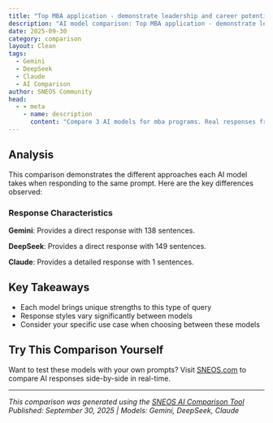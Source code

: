 ```yaml
---
title: "Top MBA application - demonstrate leadership and career potential"
description: "AI model comparison: Top MBA application - demonstrate leadership and career potential..."
date: 2025-09-30
category: comparison
layout: Clean
tags:
  - Gemini
  - DeepSeek
  - Claude
  - AI Comparison
author: SNEOS Community
head:
  - - meta
    - name: description
      content: "Compare 3 AI models for mba programs. Real responses from Gemini, DeepSeek, Claude with detailed analysis."
---
```


<ChatComparison
  title="Top MBA application - demonstrate leadership and career potential"
  prompt="Top MBA application - demonstrate leadership and career potential"
  :responses='{"Gemini": "Okay, let\u0027s break down how to demonstrate leadership and career potential in your MBA application. This is arguably the MOST important aspect of your application, so we\u0027ll be thorough.\n\n**I. Understanding What Admissions Committees Want**\n\nAdmissions committees (AdComs) are looking for candidates who will:\n\n* **Make a positive impact on the program:** This means contributing to class discussions, leading study groups, participating in clubs, and generally enriching the learning environment for others.\n* **Become successful alumni:** They want to see you thrive after graduation, representing the school well and contributing to their reputation and network.\n* **Be future leaders:** They are looking for individuals with the potential to lead teams, organizations, and even industries.\n* **Demonstrate self-awareness:** Understanding your strengths, weaknesses, and motivations is key.\n* **Showcase intellectual curiosity and a desire to learn:** MBA programs are rigorous, and they want students who are eager to engage with the material.\n\n**II. Demonstrating Leadership**\n\nLeadership isn\u0027t just about holding a title. It\u0027s about influencing others and driving positive outcomes. Here\u0027s how to showcase it:\n\n* **Quantify Your Impact:** Whenever possible, use numbers to illustrate the results of your leadership. Instead of saying \u0022I improved team morale,\u0022 say \u0022I implemented a team-building program that increased employee satisfaction scores by 15%.\u0022\n* **Highlight Different Leadership Styles:** Don\u0027t just focus on one type of leadership. Show that you can be:\n * **Directive:** Taking charge in a crisis.\n * **Collaborative:** Working with a team to achieve a common goal.\n * **Servant Leader:** Empowering others and supporting their growth.\n * **Transformational:** Inspiring others to achieve a shared vision.\n* **Focus on the \u0022How\u0022:** Explain *how* you achieved your results. What specific actions did you take? What challenges did you overcome? What skills did you use?\n* **Use the STAR Method (or similar):** This is a classic framework for structuring your stories:\n * **Situation:** Briefly describe the context.\n * **Task:** Explain what needed to be done.\n * **Action:** Detail the steps you took to address the situation. *This is the most important part.*\n * **Result:** Describe the outcome of your actions and what you learned.\n* **Examples of Leadership Experiences:**\n * **Leading a team:** Project management, managing direct reports, mentoring junior colleagues.\n * **Initiating a new project or program:** Identifying a need, developing a plan, securing resources, and executing the plan.\n * **Turning around a failing project or team:** Diagnosing the problems, implementing solutions, and motivating the team.\n * **Driving innovation or change:** Identifying opportunities for improvement, developing new ideas, and persuading others to adopt them.\n * **Resolving conflicts:** Mediating disputes, finding common ground, and building consensus.\n * **Volunteering or community involvement:** Leading a fundraising campaign, organizing a community event, or serving on a board.\n * **Taking initiative:** Identifying a problem and taking action to solve it, even if it\u0027s outside your job description.\n * **Leading without authority:** Influencing colleagues or stakeholders without having formal power over them.\n* **Address Failures and Lessons Learned:** Don\u0027t be afraid to discuss situations where you didn\u0027t succeed. Explain what you learned from the experience and how it made you a better leader. This shows maturity and self-awareness.\n\n**III. Demonstrating Career Potential**\n\nAdComs want to see that you have a clear vision for your future and that an MBA will help you achieve your goals.\n\n* **Articulate Your Short-Term and Long-Term Goals:** Be specific and realistic. What do you want to do immediately after graduation? What are your aspirations for the next 5-10 years? How does an MBA fit into your overall career trajectory?\n* **Connect Your Past Experiences to Your Future Goals:** Show how your previous experiences have prepared you for your desired career path. Highlight the skills and knowledge you\u0027ve gained that will be valuable in your future role.\n* **Research Your Target Industries and Companies:** Demonstrate that you understand the challenges and opportunities in your chosen field. Show that you\u0027ve done your homework and that you\u0027re serious about pursuing your goals. Mention specific companies or roles that interest you.\n* **Explain Why an MBA is Necessary:** Why can\u0027t you achieve your goals without an MBA? What specific skills and knowledge will you gain from the program that will help you succeed?\n* **Highlight Your Unique Skills and Experiences:** What makes you stand out from other applicants? What unique perspectives or experiences do you bring to the table? This is your chance to differentiate yourself.\n* **Showcase Your Professional Development:** Have you taken courses, attended conferences, or earned certifications to enhance your skills and knowledge? This demonstrates a commitment to continuous learning.\n* **Quantify Your Achievements:** Just like with leadership, use numbers to demonstrate the impact you\u0027ve had in your previous roles. For example, \u0022Increased sales by 20%,\u0022 or \u0022Reduced costs by 10%.\u0022\n* **Address Any Weaknesses or Gaps in Your Resume:** Be honest about any weaknesses or gaps in your resume. Explain why they exist and what you\u0027re doing to address them. This shows self-awareness and a commitment to improvement.\n* **Show a Growth Mindset:** Highlight your willingness to learn, adapt, and embrace new challenges. This is essential for success in a rapidly changing business environment.\n* **Examples of Career Potential Demonstrations:**\n * **Clearly defined career goals:** \u0022After my MBA, I aim to transition into a product management role at a tech company like Google or Amazon, focusing on AI-driven applications in the healthcare sector. Long-term, I aspire to lead product development for a startup disrupting the personalized medicine landscape.\u0022\n * **Skills gap analysis and MBA solution:** \u0022While I have a strong engineering background, I lack the financial acumen and strategic thinking necessary to lead a product team. The MBA program\u0027s finance and strategy courses, along with case study analyses, will equip me with the necessary tools to excel in this role.\u0022\n * **Proactive professional development:** \u0022I recognized the need to enhance my data analytics skills and completed a Data Science certification on Coursera to better understand how data can drive product decisions. This initiative has helped me identify key areas for improvement in our current product strategy.\u0022\n\n**IV. Key Application Components to Focus On**\n\n* **Essays:** This is your primary opportunity to tell your story and demonstrate your leadership and career potential. Carefully craft each essay to address the specific prompt and highlight your most relevant experiences. Use the STAR method extensively.\n* **Resume:** Your resume should be a concise and compelling summary of your achievements. Use action verbs to describe your responsibilities and quantify your impact whenever possible. Tailor your resume to highlight the skills and experiences that are most relevant to your target MBA program.\n* **Letters of Recommendation:** Choose recommenders who know you well and can speak to your leadership potential and career aspirations. Provide them with specific examples of your accomplishments and give them guidance on what to emphasize in their letters. Ideally, they should address specific leadership qualities and your potential for success.\n* **Interviews:** This is your chance to connect with the admissions committee on a personal level. Be prepared to discuss your experiences, goals, and motivations. Practice your answers to common interview questions and be ready to ask thoughtful questions about the program.\n\n**V. Common Mistakes to Avoid**\n\n* **Generic Statements:** Avoid vague statements about leadership or career potential. Be specific and provide concrete examples.\n* **Exaggerating or Fabricating Experiences:** Honesty is crucial. Don\u0027t exaggerate your accomplishments or fabricate experiences.\n* **Lack of Self-Awareness:** Be honest about your strengths and weaknesses. Demonstrating self-awareness is a sign of maturity and leadership potential.\n* **Failing to Quantify Your Impact:** Use numbers to demonstrate the results of your actions.\n* **Not Connecting Your Past Experiences to Your Future Goals:** Show how your previous experiences have prepared you for your desired career path.\n* **Not Researching Your Target Industries and Companies:** Demonstrate that you understand the challenges and opportunities in your chosen field.\n* **Not Explaining Why an MBA is Necessary:** Why can\u0027t you achieve your goals without an MBA?\n\n**VI. Tailoring Your Application to Each School**\n\n* **Research the School\u0027s Values and Culture:** Understand what each school values and tailor your application to align with their mission.\n* **Connect with Current Students and Alumni:** Reach out to current students and alumni to learn more about the program and the school\u0027s culture. This can provide valuable insights that you can incorporate into your application.\n* **Attend Information Sessions and Webinars:** Attend information sessions and webinars to learn more about the program and ask questions of the admissions team.\n* **Visit the Campus (if possible):** Visiting the campus can give you a better sense of the school\u0027s culture and environment.\n\n**VII. Example Scenario \u0026 Application Snippets**\n\nLet\u0027s say you\u0027re applying to an MBA program and want to highlight your leadership and career potential based on your experience as a project manager in a software company.\n\n* **Situation:** Our team was tasked with launching a new mobile app, but we were behind schedule and over budget. Morale was low, and team members were working in silos.\n* **Task:** As the project manager, I needed to get the project back on track, improve team morale, and ensure a successful launch.\n* **Action:**\n 1. **Communication \u0026 Transparency:** Implemented daily stand-up meetings to improve communication and identify roadblocks.\n 2. **Team Building:** Organized team-building activities to foster collaboration and improve morale.\n 3. **Process Improvement:** Introduced agile methodologies to streamline the development process and improve efficiency.\n 4. **Conflict Resolution:** Mediated conflicts between team members and stakeholders to ensure everyone was aligned.\n* **Result:**\n * We launched the app on time and within budget.\n * Employee satisfaction scores increased by 20%.\n * The app received positive reviews and achieved 100,000 downloads in the first month.\n\n**Example Essay Snippets:**\n\n* **Leadership:** \u0022Faced with a project spiraling out of control, I recognized the need for a shift in approach. Implementing daily stand-up meetings fostered transparency, allowing the team to proactively address roadblocks. This simple change, coupled with team-building exercises, boosted morale by 20% and ultimately led to the successful launch of the app...\u0022\n* **Career Goals:** \u0022Building on my experience in project management and my passion for technology, I aspire to transition into a product management role at a leading tech firm like Google or Amazon. My long-term goal is to lead the development of innovative products that leverage AI to improve people\u0027s lives. The MBA program\u0027s focus on data-driven decision-making and its strong alumni network in the tech industry will provide me with the skills and connections I need to achieve my goals.\u0022\n\n**Example Recommendation Request to a Recommender:**\n\n\u0022Dear [Recommender\u0027s Name],\n\nI\u0027m writing to you to request a letter of recommendation for my MBA application to [School Name]. I believe your insights into my leadership skills and potential would be invaluable to the admissions committee.\n\nSpecifically, I\u0027d appreciate it if you could highlight my ability to [mention specific skill, e.g., \u0022lead a team under pressure\u0022 or \u0022drive innovation in a complex environment\u0022]. A great example of this would be [refer to the situation/task/action/result example]. This experience clearly demonstrates [what leadership quality you want them to highlight].\n\nI\u0027m targeting a career in [your target industry], and the MBA program at [School Name] is crucial for me to develop [specific skills you hope to gain from the MBA] and network with industry leaders.\n\nPlease let me know if you are able to write a letter on my behalf. The deadline for submission is [date]. I am happy to provide you with my resume, transcripts, and any additional information that you may need.\n\nThank you for your time and consideration.\n\nSincerely,\n[Your Name]\u0022\n\n**In summary:** Demonstrating leadership and career potential requires a compelling narrative, quantifiable results, and a clear vision for the future. By focusing on these key elements, you can significantly increase your chances of admission to your target MBA program. Good luck!\n", "DeepSeek": "Of course. This is the core of any elite MBA application. Adcoms aren\u0027t just looking for managers; they\u0027re looking for future leaders who will make an impact on their organizations and the world.\n\nHere is a comprehensive guide on how to demonstrate leadership and career potential, broken down into the key components of your application.\n\n### The Core Philosophy: Show, Don\u0027t Just Tell\n\nInstead of saying *\u0022I am a leader with high potential,\u0022* you must provide evidence that makes the adcom **conclude this for themselves**.\n\n---\n\n### 1. Deconstructing \u0022Leadership\u0022 for an MBA Application\n\nFor top MBA programs, leadership is multi-faceted. It\u0027s not just about your title. Think of it in these dimensions:\n\n* **Formal Leadership:** Managing a team, leading a project. (Easiest to point to, but not enough on its own).\n* **Informal Leadership:** Influencing without authority. Organizing a volunteer initiative, mentoring junior colleagues, being the go-to person for a specific skill.\n* **Quantifiable Impact:** What was the *result* of your leadership? Did you increase revenue by 15%? Improve efficiency by 20%? Launch a new product? Resolve a team conflict?\n* **Initiative \u0026 Proactivity:** Identifying a problem or opportunity and stepping up to address it, even if it wasn\u0027t in your job description.\n* **Collaboration \u0026 Teamwork:** Leadership is about enabling others to succeed. Show how you built, motivated, and developed a team.\n\n---\n\n### 2. How to Demonstrate Leadership \u0026 Potential Across Your Application\n\n#### A. The R\u00E9sum\u00E9\n\nYour resume should be a bullet-pointed list of achievements, not responsibilities.\n\n* **Use the STAR-AR Method for Bullet Points:**\n * **Situation:** Briefly set the context.\n * **Task:** What was the goal?\n * **Action:** What **you** did. Use strong action verbs (Spearheaded, Orchestrated, Pioneered, Revitalized, Negotiated).\n * **Result:** Quantify the impact. (e.g., \u0022...leading to a $2M increase in annual contract value.\u0022 or \u0022...which reduced processing time by 10 hours per week.\u0022)\n * **Afterward \u0026 Reflection (AR - Optional but powerful):** Hint at the future. (e.g., \u0022...the process I created became the new company standard.\u0022 or \u0022...and was asked to train two other teams on the methodology.\u0022)\n\n* **Example:**\n * **Weak:** \u0022Responsible for managing the marketing budget.\u0022\n * **Strong:** \u0022**Pioneered** a new digital marketing strategy that **reallocated 30% of the budget** to higher-ROI channels, **increasing lead generation by 40%** quarter-over-quarter and **informing the department\u0027s future budget model**.\u0022\n\n#### B. The Essays (The Heart of Your Story)\n\nThis is where you provide the narrative and emotional depth.\n\n* **Choose the Right Story:** Don\u0027t default to your biggest, most formal project. Sometimes a story about an informal challenge, a failure you learned from, or a peer you influenced is more powerful.\n* **Structure Your Essay for Impact:**\n 1. **Hook:** Start with a compelling moment of challenge or decision.\n 2. **Context:** Briefly explain the situation and why it was difficult.\n 3. **Your Actions (The \u0022How\u0022):** This is the core. Describe *how* you led.\n * How did you analyze the problem?\n * How did you persuade or motivate others?\n * How did you handle obstacles or conflict?\n * How did you make tough decisions?\n 4. **The Result:** What was the tangible outcome? What did the team/business achieve?\n 5. **The Reflection (The \u0022So What\u0022):** This is **critical**. What did you learn about yourself as a leader? How did this experience shape your leadership philosophy? How will you apply these lessons in business school and your future career?\n\n* **Example Essay Archetypes:**\n * **The Turnaround:** \u0022I took over a struggling project and turned it into a success by...\u0022\n * **The Founder:** \u0022I identified a need and built a new initiative/team/process from scratch...\u0022\n * **The Influencer:** \u0022Despite having no direct authority, I convinced senior stakeholders to adopt a new strategy by...\u0022\n * **The Developer:** \u0022I mentored a junior colleague who was underperforming and helped them become a top contributor...\u0022\n\n#### C. The Letters of Recommendation (The External Validation)\n\nThis is where someone else confirms your leadership narrative.\n\n* **Choose the Right Recommenders:** The best recommenders are those who have **managed you directly** and can speak in detail about your work. A senior title is less important than a strong, specific endorsement.\n* **Brief Your Recommenders:** Have a candid conversation (or provide a \u0022brag sheet\u0022) with:\n * Your key accomplishments and the stories you\u0027re telling in your essays.\n * Specific examples you\u0027d like them to mention, especially those that demonstrate leadership, impact, and growth.\n * The core traits you want them to highlight (e.g., \u0022Could you please speak to my ability to lead cross-functional teams, as you saw on the Alpha Project?\u0022).\n* **What a Strong LoR Says:** It doesn\u0027t just say you\u0027re great. It says, *\u0022Of the X number of analysts I\u0027ve managed at this firm, Jane is in the top 5% for her leadership potential. For example, when she led the Y project...\u0022*\n\n#### D. The Interview (The Live Test)\n\nThis is your chance to bring your story to life with passion and authenticity.\n\n* **Prepare Your \u0022Leadership Library\u0022:** Have 3-5 polished stories ready that cover different aspects of leadership (a success, a failure, a team challenge, an ethical dilemma).\n* **Be Conversational:** Don\u0027t just recite your essay. Engage with the interviewer. Connect your past experiences to your future goals and why you want an MBA.\n* **Ask Insightful Questions:** Your questions should demonstrate your knowledge of the program and your strategic thinking about your own development. (e.g., \u0022I\u0027m keen to develop my leadership style in a more collaborative setting. How does the [X] Leadership Program help students practice peer-to-peer coaching?\u0022)\n\n---\n\n### 3. Demonstrating \u0022Career Potential\u0022\n\nCareer potential is about showing that you have a clear, ambitious, and realistic vision for your future, and that an MBA is the essential catalyst to get there.\n\n* **The \u0022Why MBA, Why Now, Why Us?\u0022 Trilogy:** You must have a rock-solid answer to these three questions.\n 1. **Why MBA?** Your past experiences have given you a foundation, but you\u0027ve identified specific skill gaps (e.g., in finance, strategy, general management) that are preventing you from reaching your goals.\n 2. **Why Now?** There is a logical pivot point in your career. You\u0027ve achieved X, and the next step Y requires an MBA.\n 3. **Why Us?** This is where you show you\u0027ve done your homework. Name specific classes, professors, clubs, and programs (especially leadership development ones) that are unique to that school and directly relevant to your goals.\n\n* **Have a Clear Post-MBA Vision:**\n * **Short-Term Goal:** Be specific. \u0022I aim to join a tech company as a Product Manager focused on fintech products.\u0022\n * **Long-Term Goal:** Be aspirational but grounded. \u0022My long-term vision is to become a CEO of a fintech startup that increases financial inclusion in emerging markets.\u0022\n * **Connect the Dots:** Show how your past (your leadership stories) has prepared you for this path and how the MBA (the specific resources of the school) will bridge the gap to your future.\n\n### Summary: Your Action Plan\n\n1. **Brainstorm:** List every project, team, and initiative you\u0027ve been part of. For each, ask: What was my role? What impact did I have? What did I learn?\n2. **Quantify:** Attach numbers ($, %, time) to every achievement possible.\n3. **Narrate:** For your top 3-5 stories, write them out using the STAR-AR structure. Focus on your specific actions and the lessons learned.\n4. **Align:** Map your best leadership stories to your career goals and the specific values of your target schools.\n5. **Integrate:** Weave this narrative consistently through your resume, essays, and interview preparation.\n\nBy following this approach, you will move from simply *claiming* you are a leader to *proving* you are one with the demonstrated potential to become a truly impactful business leader. Good luck", "Claude": "Here\u0027s a framework to effectively demonstrate leadership and career potential in your MBA application:\n\n## Leadership Demonstration\n\n### **Show Impact Through Stories**\n- Use specific examples with quantifiable results\n- Follow STAR method (Situation, Task, Action, Result)\n- Include both formal leadership roles AND informal influence\n\n### **Types of Leadership to Highlight**\n- **Professional**: Team leadership, project management, process improvements\n- **Community**: Non-profit work, volunteer organizations, social initiatives\n- **Entrepreneurial**: Starting ventures, innovative solutions, calculated risks\n- **Crisis Leadership**: How you performed under pressure or uncertainty\n\n### **Key Leadership Qualities to Demonstrate**\n- Vision and strategic thinking\n- Ability to inspire and motivate others\n- Resilience and adaptability\n- Ethical decision-making\n- Cross-cultural competency\n\n## Career Potential Indicators\n\n### **Professional Growth Trajectory**\n- Increasing responsibilities over time\n- Recognition/promotions ahead of peers\n- Scope of influence expanding\n- Complex problem-solving capabilities\n\n### **Strategic Thinking**\n- Industry knowledge and trends awareness\n- Ability to see big picture connections\n- Innovation and creative solutions\n- Data-driven decision making\n\n### **Clear Vision**\n- Specific short and long-term goals\n- Logical career progression plan\n- Understanding of how MBA fits your trajectory\n- Realistic but ambitious objectives\n\n## Application Components Strategy\n\n### **Essays**\n- Lead with your most compelling leadership story\n- Connect past experiences to future goals\n- Show learning from failures/setbacks\n- Demonstrate self-awareness and growth mindset\n\n### **Resume**\n- Lead with achievements, not just responsibilities\n- Use action verbs and quantify impact\n- Show progression and increasing responsibility\n- Include leadership roles outside work\n\n### **Recommendations**\n- Choose recommenders who can speak to your leadership potential\n- Provide them with specific examples to reference\n- Ensure they can address your growth areas honestly\n\n### **Optional Essays/Additional Information**\n- Address any gaps or unique circumstances\n- Highlight additional leadership experiences\n- Show intellectual curiosity and continuous learning\n\nWould you like me to dive deeper into any specific aspect, such as crafting compelling leadership stories or articulating career goals effectively?"}' 
  published-date="13:31"
/>

## Analysis

This comparison demonstrates the different approaches each AI model takes when responding to the same prompt. Here are the key differences observed:

### Response Characteristics

**Gemini**: Provides a direct response with 138 sentences. 

**DeepSeek**: Provides a direct response with 149 sentences. 

**Claude**: Provides a detailed response with 1 sentences. 

## Key Takeaways

- Each model brings unique strengths to this type of query
- Response styles vary significantly between models
- Consider your specific use case when choosing between these models

## Try This Comparison Yourself

Want to test these models with your own prompts? Visit [SNEOS.com](https://sneos.com) to compare AI responses side-by-side in real-time.

---

*This comparison was generated using the [SNEOS AI Comparison Tool](https://sneos.com)*
*Published: September 30, 2025 | Models: Gemini, DeepSeek, Claude*
